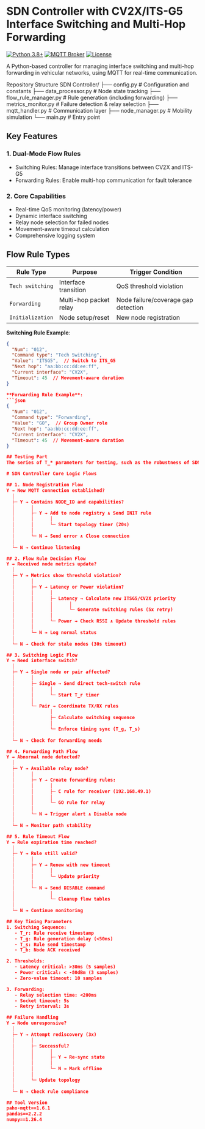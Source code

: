 # SDN Controller with CV2X/ITS-G5 Interface Switching and Multi-Hop Forwarding

[![Python 3.8+](https://img.shields.io/badge/python-3.8+-blue.svg)](https://www.python.org/downloads/)
[![MQTT Broker](https://img.shields.io/badge/broker-mosquitto-blue.svg)](https://mosquitto.org/)
[![License](https://img.shields.io/badge/license-MIT-blue.svg)](LICENSE)

A Python-based controller for managing interface switching and multi-hop forwarding in vehicular networks, using MQTT for real-time communication.

Repository Structure
SDN Controller/
├── config.py               # Configuration and constants
├── data_processor.py       # Node state tracking
├── flow_rule_manager.py    # Rule generation (including forwarding)
├── metrics_monitor.py      # Failure detection & relay selection
├── mqtt_handler.py         # Communication layer
├── node_manager.py         # Mobility simulation
└── main.py                # Entry point

## Key Features

### 1. Dual-Mode Flow Rules
- Switching Rules: Manage interface transitions between CV2X and ITS-G5
- Forwarding Rules: Enable multi-hop communication for fault tolerance

### 2. Core Capabilities
- Real-time QoS monitoring (latency/power)
- Dynamic interface switching
- Relay node selection for failed nodes
- Movement-aware timeout calculation
- Comprehensive logging system

## Flow Rule Types

| Rule Type        | Purpose                          | Trigger Condition                     |
|------------------|----------------------------------|---------------------------------------|
| `Tech switching` | Interface transition             | QoS threshold violation               |
| `Forwarding`     | Multi-hop packet relay           | Node failure/coverage gap detection  |
| `Initialization` | Node setup/reset                 | New node registration                 |

**Switching Rule Example**:
```json
{
  "Num": "012",
  "Command type": "Tech Switching",
  "Value": "ITSG5",  // Switch to ITS_G5
  "Next hop": "aa:bb:cc:dd:ee:ff",
  "Current interface": "CV2X",
  "Timeout": 45  // Movement-aware duration
}

**Forwarding Rule Example**:
```json
{
  "Num": "012",
  "Command type": "Forwarding",
  "Value": "GO",  // Group Owner role
  "Next hop": "aa:bb:cc:dd:ee:ff",
  "Current interface": "CV2X",
  "Timeout": 45  // Movement-aware duration
}

## Testing Part
The series of T_* parameters for testing, such as the robustness of SDN Controller(Self delay), the time of flow rules reach Nodes,etc.

# SDN Controller Core Logic Flows

## 1. Node Registration Flow
Y → New MQTT connection established?
  │
  ├─ Y → Contains NODE_ID and capabilities?
  │      │
  │      ├─ Y → Add to node registry ∧ Send INIT rule
  │      │      │
  │      │      └─ Start topology timer (20s)
  │      │
  │      └─ N → Send error ∧ Close connection
  │
  └─ N → Continue listening

## 2. Flow Rule Decision Flow
Y → Received node metrics update?
  │
  ├─ Y → Metrics show threshold violation?
  │      │
  │      ├─ Y → Latency or Power violation?
  │      │      │
  │      │      ├─ Latency → Calculate new ITSG5/CV2X priority
  │      │      │      │
  │      │      │      └─ Generate switching rules (5x retry)
  │      │      │
  │      │      └─ Power → Check RSSI ∧ Update threshold rules
  │      │
  │      └─ N → Log normal status
  │
  └─ N → Check for stale nodes (30s timeout)

## 3. Switching Logic Flow
Y → Need interface switch?
  │
  ├─ Y → Single node or pair affected?
  │      │
  │      ├─ Single → Send direct tech-switch rule
  │      │      │
  │      │      └─ Start T_r timer
  │      │
  │      └─ Pair → Coordinate TX/RX rules
  │             │
  │             ├─ Calculate switching sequence
  │             │
  │             └─ Enforce timing sync (T_g, T_s)
  │
  └─ N → Check for forwarding needs

## 4. Forwarding Path Flow
Y → Abnormal node detected?
  │
  ├─ Y → Available relay node?
  │      │
  │      ├─ Y → Create forwarding rules:
  │      │      │
  │      │      ├─ C rule for receiver (192.168.49.1)
  │      │      │
  │      │      └─ GO rule for relay
  │      │
  │      └─ N → Trigger alert ∧ Disable node
  │
  └─ N → Monitor path stability

## 5. Rule Timeout Flow
Y → Rule expiration time reached?
  │
  ├─ Y → Rule still valid?
  │      │
  │      ├─ Y → Renew with new timeout
  │      │      │
  │      │      └─ Update priority
  │      │
  │      └─ N → Send DISABLE command
  │             │
  │             └─ Cleanup flow tables
  │
  └─ N → Continue monitoring

## Key Timing Parameters
1. Switching Sequence:
   - T_r: Rule receive timestamp
   - T_g: Rule generation delay (<50ms)
   - T_s: Rule send timestamp
   - T_b: Node ACK received

2. Thresholds:
   - Latency critical: >30ms (5 samples)
   - Power critical: < -80dBm (3 samples)
   - Zero-value timeout: 10 samples

3. Forwarding:
   - Relay selection time: <200ms
   - Socket timeout: 5s
   - Retry interval: 3s

## Failure Handling
Y → Node unresponsive?
  │
  ├─ Y → Attempt rediscovery (3x)
  │      │
  │      ├─ Successful?
  │      │      │
  │      │      ├─ Y → Re-sync state
  │      │      │
  │      │      └─ N → Mark offline
  │      │
  │      └─ Update topology
  │
  └─ N → Check rule compliance

## Tool Version
paho-mqtt==1.6.1
pandas==2.2.2
numpy==1.26.4
